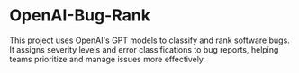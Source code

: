 # OpenAI-Bug-Rank
This project uses OpenAI's GPT models to classify and rank software bugs. It assigns severity levels and error classifications to bug reports, helping teams prioritize and manage issues more effectively.
